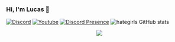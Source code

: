 
### Hi, I'm Lucas 👋

[![Discord](	https://img.shields.io/badge/Discord-7289DA?style=for-the-badge&logo=discord&logoColor=white)](https://discord.gg/uBEGzw78cq)
[![Youtube](https://img.shields.io/badge/YouTube-FF0000?style=for-the-badge&logo=youtube&logoColor=white)](https://www.youtube.com/channel/UCrRtRpG9UylSHw2GnZLR0lA)
[![Discord Presence](https://lanyard.cnrad.dev/api/1080910114409697410)](https://discord.com/users/1080910114409697410)
![hategirls GitHub stats](https://github-readme-stats.vercel.app/api?username=iu6v&show_icons=true&theme=dracula)


<p align="center">
	<img src="https://lanyard.cnrad.dev/api/1080910114409697410"/>
</p>
